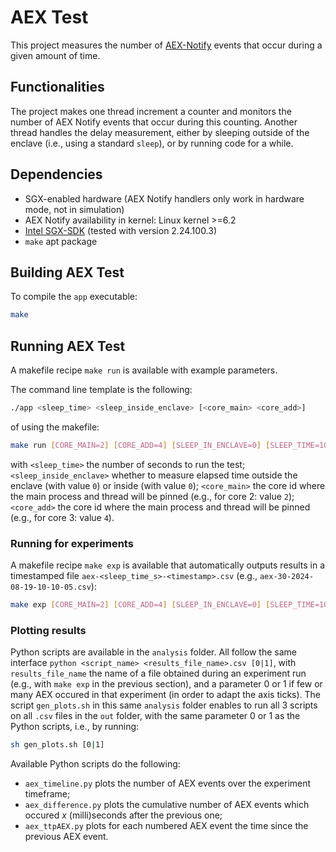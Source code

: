 # AEX Test

This project measures the number of [AEX-Notify](https://www.intel.com/content/www/us/en/content-details/736463/white-paper-asynchronous-enclave-exit-notify-and-the-edeccssa-user-leaf-function.html) events that occur during a given amount of time.

## Functionalities

The project makes one thread increment a counter and monitors the number of AEX Notify events that occur during this counting. Another thread handles the delay measurement, either by sleeping outside of the enclave (i.e., using a standard `sleep`), or by running code for a while.

## Dependencies

- SGX-enabled hardware (AEX Notify handlers only work in hardware mode, not in simulation)
- AEX Notify availability in kernel: Linux kernel >=6.2
- [Intel SGX-SDK](https://github.com/intel/linux-sgx/tree/sgx_2.24) (tested with version 2.24.100.3)
- `make` apt package

## Building AEX Test

To compile the `app` executable:
``` sh
make
```

## Running AEX Test

A makefile recipe `make run` is available with example parameters.

The command line template is the following:
``` sh
./app <sleep_time> <sleep_inside_enclave> [<core_main> <core_add>]
```
of using the makefile:
``` sh
make run [CORE_MAIN=2] [CORE_ADD=4] [SLEEP_IN_ENCLAVE=0] [SLEEP_TIME=10]
```
with `<sleep_time>` the number of seconds to run the test; `<sleep_inside_enclave>` whether to measure elapsed time outside the enclave (with value `0`) or inside (with value `0`); `<core_main>` the core id where the main process and thread will be pinned (e.g., for core 2: value `2`); `<core_add>` the core id where the main process and thread will be pinned (e.g., for core 3: value `4`).

### Running for experiments

A makefile recipe `make exp` is available that automatically outputs results in a timestamped file `aex-<sleep_time_s>-<timestamp>.csv` (e.g., `aex-30-2024-08-19-10-10-05.csv`):
``` sh
make exp [CORE_MAIN=2] [CORE_ADD=4] [SLEEP_IN_ENCLAVE=0] [SLEEP_TIME=10]
```

### Plotting results

Python scripts are available in the `analysis` folder.
All follow the same interface `python <script_name> <results_file_name>.csv [0|1]`, with `results_file_name` the name of a file obtained during an experiment run (e.g., with `make exp` in the previous section), and a parameter 0 or 1 if few or many AEX occured in that experiment (in order to adapt the axis ticks).
The script `gen_plots.sh` in this same `analysis` folder enables to run all 3 scripts on all `.csv` files in the `out` folder, with the same parameter 0 or 1 as the Python scripts, i.e., by running:
``` sh
sh gen_plots.sh [0|1]
```
Available Python scripts do the following:
- `aex_timeline.py` plots the number of AEX events over the experiment timeframe;
- `aex_difference.py` plots the cumulative number of AEX events which occured *x* (milli)seconds after the previous one;
- `aex_ttpAEX.py` plots for each numbered AEX event the time since the previous AEX event.

